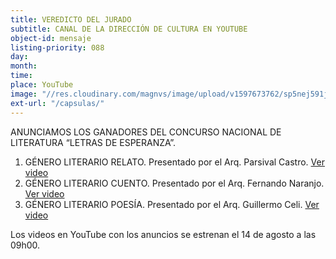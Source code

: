 ```yaml
---
title: VEREDICTO DEL JURADO
subtitle: CANAL DE LA DIRECCIÓN DE CULTURA EN YOUTUBE
object-id: mensaje
listing-priority: 088
day:
month:
time:
place: YouTube
image: "//res.cloudinary.com/magnvs/image/upload/v1597673762/sp5nej591jhtid92k9fu.jpg"
ext-url: "/capsulas/"
---
```


ANUNCIAMOS LOS GANADORES DEL CONCURSO NACIONAL DE LITERATURA “LETRAS DE ESPERANZA”.
1. GÉNERO LITERARIO RELATO. Presentado por el Arq. Parsival Castro. [<i class="fa fa-youtube-play"></i> Ver video](https://youtu.be/Rqy7rjP_jR0)
2. GÉNERO LITERARIO CUENTO. Presentado por el Arq. Fernando Naranjo. [<i class="fa fa-youtube-play"></i> Ver video](https://youtu.be/5RUgGqPiceg)
3. GÉNERO LITERARIO POESÍA. Presentado por el Arq. Guillermo Celi. [<i class="fa fa-youtube-play"></i> Ver video](https://youtu.be/uwYBtC2-sL4)


Los videos en YouTube con los anuncios se estrenan el 14 de agosto a las 09h00.
